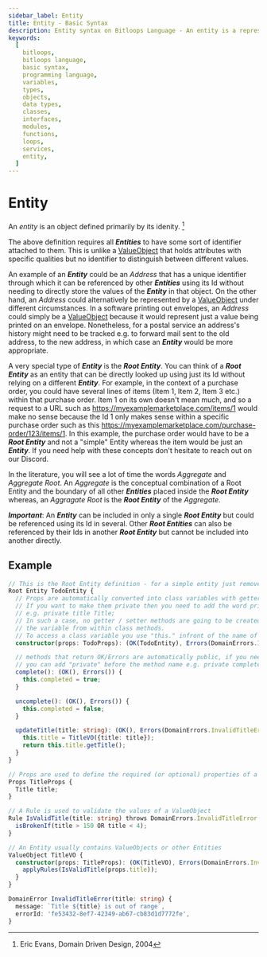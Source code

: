 ```yaml
---
sidebar_label: Entity
title: Entity - Basic Syntax
description: Entity syntax on Bitloops Language - An entity is a representation of an object that has an identity. It is unique!
keywords:
  [
    bitloops,
    bitloops language,
    basic syntax,
    programming language,
    variables,
    types,
    objects,
    data types,
    classes,
    interfaces,
    modules,
    functions,
    loops,
    services,
    entity,
  ]
---
```


# Entity

An _entity_ is an object defined primarily by its idenity. [^evans2004]

The above definition requires all **_Entities_** to have some sort of identifier attached to them.
This is unlike a [ValueObject](./value-object.md) that holds attributes with specific qualities but no identifier to distinguish
between different values.

An example of an **_Entity_** could be an _Address_ that has a unique identifier through
which it can be referenced by other **_Entities_** using its Id without needing to directly store the values of the **_Entity_** in that object. On the other hand, an _Address_ could alternatively be represented by a [ValueObject](./value-object.md) under different circumstances. In a software printing out envelopes, an _Address_ could simply be a
[ValueObject](./value-object.md) because it would represent just
a value being printed on an envelope. Nonetheless, for a postal service an
address's history might need to be tracked e.g. to forward mail sent to the old address, to the new address, in which case an **_Entity_** would be more appropriate.

A very special type of **_Entity_** is the **_Root Entity_**. You can think of a **_Root Entity_** as an entity that can be directly looked up using just its Id without relying on a different **_Entity_**. For example, in the context of a purchase order, you could have several lines of items (Item 1, Item 2, Item 3 etc.) within that purchase order. Item 1 on its own doesn't mean much, and so a request to a URL such as https://myexamplemarketplace.com/items/1 would make no sense because the Id 1 only makes sense within a specific purchase order such as this https://myexamplemarketplace.com/purchase-order/123/items/1. In this example, the purchase order would have to be a **_Root Entity_** and not a "simple" Entity whereas the item would be just an **_Entity_**. If you need help with these concepts don't hesitate to reach out on our Discord.

In the literature, you will see a lot of time the words _Aggregate_ and _Aggregate Root_. An _Aggregate_ is the conceptual combination of a Root Entity and the boundary of all other **_Entities_** placed inside the **_Root Entity_** whereas, an _Aggragate Root_ is the **_Root Entity_** of the _Aggregate_.

**_Important_**: An **_Entity_** can be included in only a single **_Root Entity_** but could be referenced using its Id in several. Other **_Root Entities_** can also be referenced by their Ids in another **_Root Entity_** but cannot be included into another directly.

## Example

```ts
// This is the Root Entity definition - for a simple entity just remove the Root before the Entity
Root Entity TodoEntity {
  // Props are automatically converted into class variables with getters and setters.
  // If you want to make them private then you need to add the word private before the property declaration
  // e.g. private title Title;
  // In such a case, no getter / setter methods are going to be created and you will only be able to access
  // the variable from within class methods.
  // To access a class variable you use "this." infront of the name of the variable e.g. this.title
  constructor(props: TodoProps): (OK(TodoEntity), Errors(DomainErrors.InvalidTitleError)) {}

  // methods that return OK/Errors are automatically public, if you need a private one that returns OK/Errors
  // you can add "private" before the method name e.g. private complete()
  complete(): (OK(), Errors()) {
    this.completed = true;
  }

  uncomplete(): (OK(), Errors()) {
    this.completed = false;
  }

  updateTitle(title: string): (OK(), Errors(DomainErrors.InvalidTitleError)) {
    this.title = TitleVO({title: title});
    return this.title.getTitle();
  }
}

// Props are used to define the required (or optional) properties of a class (such as ValueObject, Entity etc.)
Props TitleProps {
  Title title;
}

// A Rule is used to validate the values of a ValueObject
Rule IsValidTitle(title: string) throws DomainErrors.InvalidTitleError {
  isBrokenIf(title > 150 OR title < 4);
}

// An Entity usually contains ValueObjects or other Entities
ValueObject TitleVO {
  constructor(props: TitleProps): (OK(TitleVO), Errors(DomainErrors.InvalidTitleError)) {
    applyRules(IsValidTitle(props.title));
  }
}

DomainError InvalidTitleError(title: string) {
  message: `Title ${title} is out of range`,
  errorId: 'fe53432-8ef7-42349-ab67-cb83d1d7772fe',
}
```

[^evans2004]: Eric Evans, Domain Driven Design, 2004
